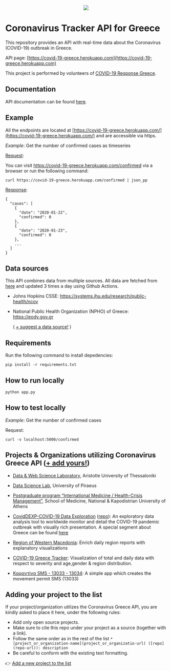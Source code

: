 <p align="center">
    <img src="https://cdn2.iconfinder.com/data/icons/covid-19-2/64/29-Doctor-256.png">
</p>

# Coronavirus Tracker API for Greece

This repository provides an API with real-time data about the Coronavirus (COVID-19) outbreak in Greece.

API page: [https://covid-19-greece.herokuapp.com](https://covid-19-greece.herokuapp.com)

This project is performed by volunteers of [COVID-19 Response Greece](https://www.covid19response.gr).

## Documentation

API documentation can be found [here](https://covid-19-greece.herokuapp.com/docs).

## Example

All the endpoints are located at [https://covid-19-greece.herokuapp.com/](https://covid-19-greece.herokuapp.com/) and are accessible via https. 

*Example*: Get the number of confirmed cases as timeseries

<ins>Request</ins>:

You can visit https://covid-19-greece.herokuapp.com/confirmed via a browser or run the following command:

    curl https://covid-19-greece.herokuapp.com/confirmed | json_pp
    
<ins>Response</ins>:
    
```
{
  "cases": [
    {
      "date": "2020-01-22",
      "confirmed": 0
    },
    {
      "date": "2020-01-23",
      "confirmed": 0
    },
    ...
  ]
}   
```

## Data sources
This API combines data from multiple sources. All data are fetched from [here](https://github.com/Covid-19-Response-Greece/covid19-data-greece) and updated 3 times a day using Github Actions.

* Johns Hopkins CSSE: https://systems.jhu.edu/research/public-health/ncov

* National Public Health Organization (NPHO) of Greece: https://eody.gov.gr

  ( [+ suggest a data source!](mailto:alex.delitzas@gmail.com) )
  
## Requirements

Run the following command to install depedencies:

    pip install -r requirements.txt 

## How to run locally

    python app.py
    
## How to test locally

*Example*: Get the number of confirmed cases

Request:

    curl -v localhost:5000/confirmed


## Projects & Organizations utilizing Coronavirus Greece API ([+ add yours!](#user-content-adding-your-project-to-the-list))

 * [Data & Web Science Laboratory](https://datalab.csd.auth.gr/), Aristotle University of Thessaloniki
 
 * [Data Science Lab](http://www.datastories.org/), University of Piraeus
 
 * [Postgraduate program “International Medicine / Health-Crisis Management”](http://crisis.med.uoa.gr/?lang=en), School of  Medicine, National & Kapodistrian University of Athens

 * [CovidDEXP-COVID-19 Data Exploration](https://covid19.csd.auth.gr) ([repo](https://github.com/Datalab-AUTH/covid19_dashboard)): An exploratory data analysis tool to worldwide monitor and detail the COVID-19 pandemic outbreak with visually rich presentation. A special segment about Greece can be found [here](https://covid19.csd.auth.gr/?tab=greece)
 
 * [Region of Western Macedonia](https://www.pdm.gov.gr/): Enrich daily region reports with explanatory visualizations
 
 * [COVID-19 Greece Tracker](https://covid-greece.github.io): Visualization of total and daily data with respect to severity and age,gender & region distribution.
 
 * [Καραντίνα SMS - 13033 - 13034](https://play.google.com/store/apps/details?id=karantina_app.movement_sms): A simple app which creates the movement permit SMS (13033)
 
## Adding your project to the list

If your project/organization utilizes the Coronavirus Greece API, you are kindly asked to place it here, under the following rules: 
- Add only open source projects.
- Make sure to cite this repo under your project as a source (together with a link). 
- Follow the same order as in the rest of the list `* [project_or_organization-name](project_or_organizatio-url) ([repo](repo-url)): description`
- Be careful to conform with the existing text formatting.

👉 [Add a new project to the list](https://github.com/Covid-19-Response-Greece/covid19-greece-api/edit/master/README.md)

